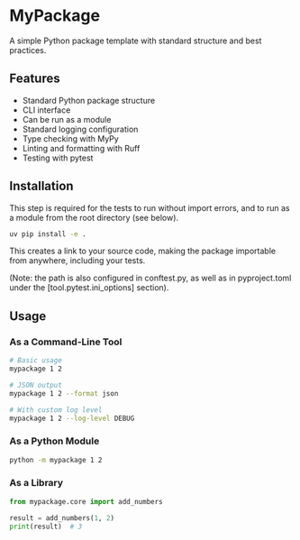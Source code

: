 # MyPackage

A simple Python package template with standard structure and best practices.

## Features

- Standard Python package structure
- CLI interface
- Can be run as a module
- Standard logging configuration
- Type checking with MyPy
- Linting and formatting with Ruff
- Testing with pytest

## Installation

This step is required for the tests to run without import errors, and to run as a module from the root directory (see below).

```bash
uv pip install -e .
```

This creates a link to your source code, making the package importable from anywhere, including your tests.

(Note: the path is also configured in conftest.py, as well as in pyproject.toml under the [tool.pytest.ini_options] section).

## Usage

### As a Command-Line Tool

```bash
# Basic usage
mypackage 1 2

# JSON output
mypackage 1 2 --format json

# With custom log level
mypackage 1 2 --log-level DEBUG
```

### As a Python Module

```bash
python -m mypackage 1 2
```

### As a Library

```python
from mypackage.core import add_numbers

result = add_numbers(1, 2)
print(result)  # 3
```

